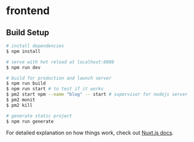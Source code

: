 # frontend

## Build Setup

```bash
# install dependencies
$ npm install

# serve with hot reload at localhost:8080
$ npm run dev

# build for production and launch server
$ npm run build
$ npm run start # to test if it works
$ pm2 start npm --name "blog" -- start # supervisor for nodejs server
$ pm2 monit
$ pm2 kill

# generate static project
$ npm run generate
```

For detailed explanation on how things work, check out [Nuxt.js docs](https://nuxtjs.org).
